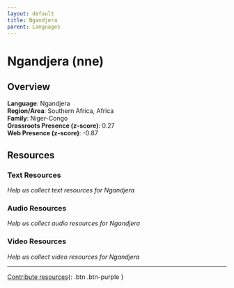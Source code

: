 ```yaml
---
layout: default
title: Ngandjera
parent: Languages
---
```


# Ngandjera (nne)

## Overview

**Language**: Ngandjera  
**Region/Area**: Southern Africa, Africa  
**Family**: Niger-Congo  
**Grassroots Presence (z-score)**: 0.27  
**Web Presence (z-score)**: -0.87  

## Resources

### Text Resources
*Help us collect text resources for Ngandjera*

### Audio Resources
*Help us collect audio resources for Ngandjera*

### Video Resources
*Help us collect video resources for Ngandjera*

---

[Contribute resources](https://forms.office.com/e/1SfLJx3u1r){: .btn .btn-purple }
